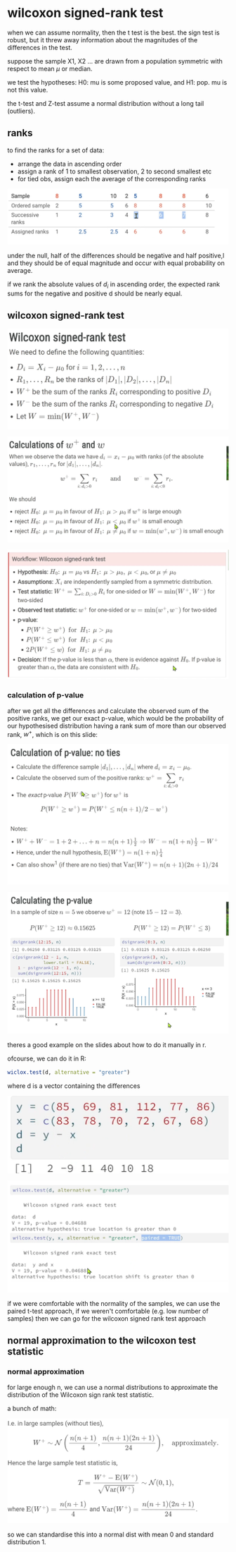 # wilcoxon signed-rank test

when we can assume normality, then the t test is the best. the sign test is robust, but it threw away information about the magnitudes of the differences in the test.

suppose the sample X1, X2 ... are drawn from a population symmetric with respect to mean $\mu$ or median.

we test the hypotheses: H0: mu is some proposed value, and H1: pop. mu is not this value.

the t-test and Z-test assume a normal distribution without a long tail (outliers).

## ranks

to find the ranks for a set of data:

- arrange the data in ascending order
- assign a rank of 1 to smallest observation, 2 to second smallest etc
- for tied obs, assign each the average of the corresponding ranks

<p align="center">
    <img src="https://github.com/infernocadet/data2002/blob/main/graphics/rn.png" width="auto" height="auto">
</p>

under the null, half of the differences should be negative and half positive,l and they should be of equal magnitude and occur with equal probability on average.

if we rank the absolute values of $d_i$ in ascending order, the expected rank sums for the negative and positive d should be nearly equal.

## wilcoxon signed-rank test

<p align="center">
    <img src="https://github.com/infernocadet/data2002/blob/main/graphics/ww.png" width="auto" height="auto">
</p>

<p align="center">
    <img src="https://github.com/infernocadet/data2002/blob/main/graphics/an.png" width="auto" height="auto">
</p>

<p align="center">
    <img src="https://github.com/infernocadet/data2002/blob/main/graphics/ann.png" width="auto" height="auto">
</p>

### calculation of p-value

after we get all the differences and calculate the observed sum of the positive ranks, we get our exact p-value, which would be the probability of our hypothesised distribution having a rank sum of more than our observed rank, $w^+$, which is on this slide:

<p align="center">
    <img src="https://github.com/infernocadet/data2002/blob/main/graphics/wwww.png" width="auto" height="auto">
</p>

<p align="center">
    <img src="https://github.com/infernocadet/data2002/blob/main/graphics/clp.png" width="auto" height="auto">
</p>

theres a good example on the slides about how to do it manually in r.

ofcourse, we can do it in R:

```r
wiclox.test(d, alternative = "greater")
```

where d is a vector containing the differences

<p align="center">
    <img src="https://github.com/infernocadet/data2002/blob/main/graphics/ad.png" width="auto" height="auto">
</p>

<p align="center">
    <img src="https://github.com/infernocadet/data2002/blob/main/graphics/it.png" width="auto" height="auto">
</p>

if we were comfortable with the normality of the samples, we can use the paired t-test approach, if we weren't comfortable (e.g. low number of samples) then we can go for the wilcoxon signed rank test approach

## normal approximation to the wilcoxon test statistic

### normal approximation

for large enough n, we can use a normal distributions to approximate the distribution of the Wilcoxon sign rank test statistic.

a bunch of math:

<p align="center">
    <img src="https://github.com/infernocadet/data2002/blob/main/graphics/nap.png" width="auto" height="auto">
</p>

so we can standardise this into a normal dist with mean 0 and standard distribution 1.
